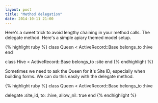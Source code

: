 ```yaml
---
layout: post
title: "Method delegation"
date: 2014-10-11 21:00
---
```


<p>Here's a sweet trick to avoid lengthy chaining in your method calls. The delegate method. Here's a simple apiary themed model setup.</p>

{% highlight ruby %}
class Queen < ActiveRecord::Base
  belongs_to :hive
end

class Hive < ActiveRecord::Base
  belongs_to :site
end
{% endhighlight %}

<p>Sometimes we need to ask the Queen for it's Site ID, especially when building forms. We can do this easily with the delegate method.</p>

{% highlight ruby %}
class Queen < ActiveRecord::Base
  belongs_to :hive

  delegate :site_id, to: :hive, allow_nil: true
end
{% endhighlight %}

